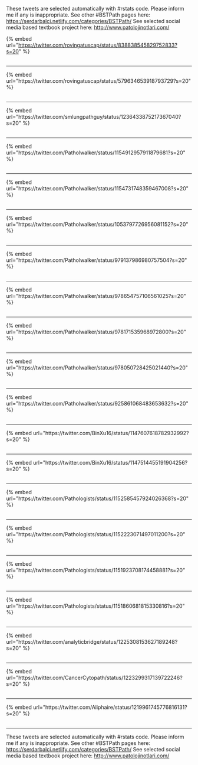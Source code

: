

These tweets are selected automatically with #rstats code. Please inform me if any is inappropriate.
See other #BSTPath pages here: https://serdarbalci.netlify.com/categories/BSTPath/ 
See selected social media based textbook project here: http://www.patolojinotlari.com/

{% embed url="https://twitter.com/rovingatuscap/status/838838545829752833?s=20" %}<br>
<br>
<hr>
{% embed url="https://twitter.com/rovingatuscap/status/579634653918793729?s=20" %}<br>
<br>
<hr>
{% embed url="https://twitter.com/smlungpathguy/status/1236433875217367040?s=20" %}<br>
<br>
<hr>
{% embed url="https://twitter.com/Patholwalker/status/1154912957911879681?s=20" %}<br>
<br>
<hr>
{% embed url="https://twitter.com/Patholwalker/status/1154731748359467008?s=20" %}<br>
<br>
<hr>
{% embed url="https://twitter.com/Patholwalker/status/1053797726956081152?s=20" %}<br>
<br>
<hr>
{% embed url="https://twitter.com/Patholwalker/status/979137986980757504?s=20" %}<br>
<br>
<hr>
{% embed url="https://twitter.com/Patholwalker/status/978654757106561025?s=20" %}<br>
<br>
<hr>
{% embed url="https://twitter.com/Patholwalker/status/978171535968972800?s=20" %}<br>
<br>
<hr>
{% embed url="https://twitter.com/Patholwalker/status/978050728425021440?s=20" %}<br>
<br>
<hr>
{% embed url="https://twitter.com/Patholwalker/status/925861068483653632?s=20" %}<br>
<br>
<hr>
{% embed url="https://twitter.com/BinXu16/status/1147607618782932992?s=20" %}<br>
<br>
<hr>
{% embed url="https://twitter.com/BinXu16/status/1147514455191904256?s=20" %}<br>
<br>
<hr>
{% embed url="https://twitter.com/Pathologists/status/1152585457924026368?s=20" %}<br>
<br>
<hr>
{% embed url="https://twitter.com/Pathologists/status/1152223071497011200?s=20" %}<br>
<br>
<hr>
{% embed url="https://twitter.com/Pathologists/status/1151923708174458881?s=20" %}<br>
<br>
<hr>
{% embed url="https://twitter.com/Pathologists/status/1151860681815330816?s=20" %}<br>
<br>
<hr>
{% embed url="https://twitter.com/analyticbridge/status/1225308153627189248?s=20" %}<br>
<br>
<hr>
{% embed url="https://twitter.com/CancerCytopath/status/1223299317139722246?s=20" %}<br>
<br>
<hr>
{% embed url="https://twitter.com/Aliphaire/status/1219961745776816131?s=20" %}<br>
<br>
<hr>


These tweets are selected automatically with #rstats code. Please inform me if any is inappropriate.
See other #BSTPath pages here: https://serdarbalci.netlify.com/categories/BSTPath/ 
See selected social media based textbook project here: http://www.patolojinotlari.com/
